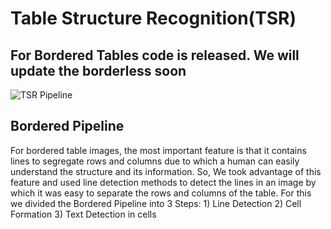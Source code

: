 # Table Structure Recognition(TSR)

## For Bordered Tables code is released. We will update the borderless soon

![TSR Pipeline](https://github.com/DevashishPrasad/CascadeTabNet/blob/master/Table%20Structure%20Recognition/Pipeline.PNG)

## Bordered Pipeline
For bordered table images, the most important feature is that it contains lines to segregate rows and columns due to which a human can easily understand the structure and its information. So, We took advantage of this feature and used line detection methods to detect the lines in an image by which it was easy to separate the rows and columns of the table. For this we divided the Bordered Pipeline into 3 Steps: 
    1) Line Detection
    2) Cell Formation
    3) Text Detection in cells 




